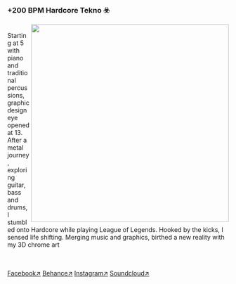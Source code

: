 ### +200 BPM Hardcore Tekno ☣️ 
<a href="https://www.instagram.com/bayremlikebayrem/" target="_blank"><img src="https://i.imgur.com/eKy5y6d.png" width=450 align="right"/></a>
<p align="left">
</br>
Starting at 5 with piano and traditional percussions, graphic design eye opened at 13. After a metal journey, exploring guitar, bass and drums, I stumbled onto Hardcore while playing League of Legends. Hooked by the kicks, I sensed life shifting. Merging music and graphics, birthed a new reality with my 3D chrome art</p></br>
</br>
<a href="https://www.facebook.com/HHHHHHHHHHHHHHHHHHHHHHHHHHHHHHHHHHHHHHHHHHHHHHHHXD/" target=”_blank”>Facebook↗</a>
<a href="https://behance.net/bayremtrabelsi" target=”_blank”>Behance↗</a>
<a href="https://www.instagram.com/bayremlikebayrem/" target=”_blank”>Instagram↗</a>
<a href="https://soundcloud.com/exod_starz" target=”_blank”>Soundcloud↗</a>


